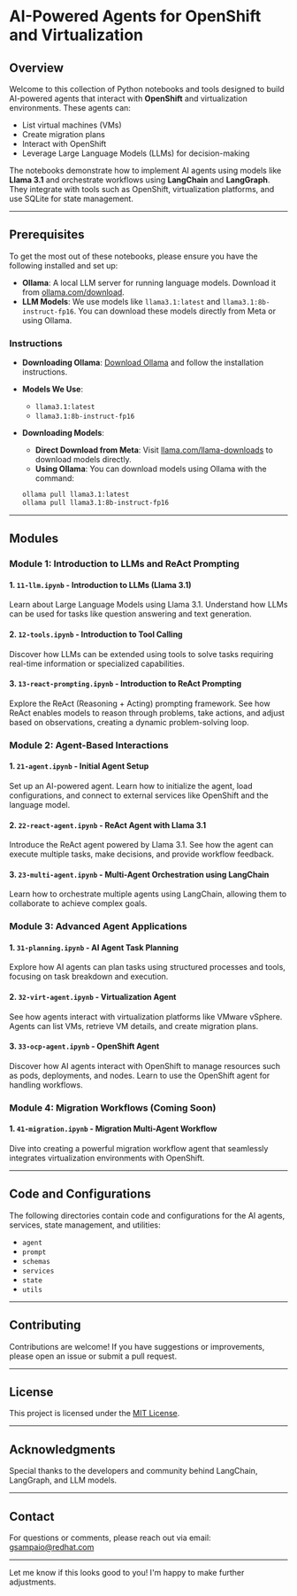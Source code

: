 # AI-Powered Agents for OpenShift and Virtualization

## Overview

Welcome to this collection of Python notebooks and tools designed to build AI-powered agents that interact with **OpenShift** and virtualization environments. These agents can:

- List virtual machines (VMs)
- Create migration plans
- Interact with OpenShift
- Leverage Large Language Models (LLMs) for decision-making

The notebooks demonstrate how to implement AI agents using models like **Llama 3.1** and orchestrate workflows using **LangChain** and **LangGraph**. They integrate with tools such as OpenShift, virtualization platforms, and use SQLite for state management.

---

## Prerequisites

To get the most out of these notebooks, please ensure you have the following installed and set up:

- **Ollama**: A local LLM server for running language models. Download it from [ollama.com/download](https://ollama.com/download).
- **LLM Models**: We use models like `llama3.1:latest` and `llama3.1:8b-instruct-fp16`. You can download these models directly from Meta or using Ollama.

### Instructions

- **Downloading Ollama**: [Download Ollama](https://ollama.com/download) and follow the installation instructions.
- **Models We Use**:
  - `llama3.1:latest`
  - `llama3.1:8b-instruct-fp16`
- **Downloading Models**:
  - **Direct Download from Meta**: Visit [llama.com/llama-downloads](https://www.llama.com/llama-downloads) to download models directly.
  - **Using Ollama**: You can download models using Ollama with the command:

  ```bash
  ollama pull llama3.1:latest
  ollama pull llama3.1:8b-instruct-fp16
  ```

---

## Modules

### Module 1: Introduction to LLMs and ReAct Prompting

#### 1. `11-llm.ipynb` - Introduction to LLMs (Llama 3.1)

Learn about Large Language Models using Llama 3.1. Understand how LLMs can be used for tasks like question answering and text generation.

#### 2. `12-tools.ipynb` - Introduction to Tool Calling

Discover how LLMs can be extended using tools to solve tasks requiring real-time information or specialized capabilities.

#### 3. `13-react-prompting.ipynb` - Introduction to ReAct Prompting

Explore the ReAct (Reasoning + Acting) prompting framework. See how ReAct enables models to reason through problems, take actions, and adjust based on observations, creating a dynamic problem-solving loop.

### Module 2: Agent-Based Interactions

#### 1. `21-agent.ipynb` - Initial Agent Setup

Set up an AI-powered agent. Learn how to initialize the agent, load configurations, and connect to external services like OpenShift and the language model.

#### 2. `22-react-agent.ipynb` - ReAct Agent with Llama 3.1

Introduce the ReAct agent powered by Llama 3.1. See how the agent can execute multiple tasks, make decisions, and provide workflow feedback.

#### 3. `23-multi-agent.ipynb` - Multi-Agent Orchestration using LangChain

Learn how to orchestrate multiple agents using LangChain, allowing them to collaborate to achieve complex goals.

### Module 3: Advanced Agent Applications

#### 1. `31-planning.ipynb` - AI Agent Task Planning

Explore how AI agents can plan tasks using structured processes and tools, focusing on task breakdown and execution.

#### 2. `32-virt-agent.ipynb` - Virtualization Agent

See how agents interact with virtualization platforms like VMware vSphere. Agents can list VMs, retrieve VM details, and create migration plans.

#### 3. `33-ocp-agent.ipynb` - OpenShift Agent

Discover how AI agents interact with OpenShift to manage resources such as pods, deployments, and nodes. Learn to use the OpenShift agent for handling workflows.

### Module 4: Migration Workflows (Coming Soon)

#### 1. `41-migration.ipynb` - Migration Multi-Agent Workflow

Dive into creating a powerful migration workflow agent that seamlessly integrates virtualization environments with OpenShift.

---

## Code and Configurations

The following directories contain code and configurations for the AI agents, services, state management, and utilities:

- `agent`
- `prompt`
- `schemas`
- `services`
- `state`
- `utils`

---

## Contributing

Contributions are welcome! If you have suggestions or improvements, please open an issue or submit a pull request.

---

## License

This project is licensed under the [MIT License](LICENSE).

---

## Acknowledgments

Special thanks to the developers and community behind LangChain, LangGraph, and LLM models.

---

## Contact

For questions or comments, please reach out via email: [gsampaio@redhat.com](mailto:gsampaio@redhat.com)

---

Let me know if this looks good to you! I'm happy to make further adjustments.
